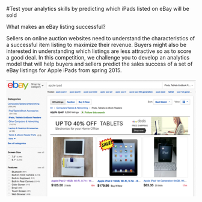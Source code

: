 #Test your analytics skills by predicting which iPads listed on eBay will be sold

What makes an eBay listing successful?

Sellers on online auction websites need to understand the characteristics of a successful item listing to maximize their revenue.  Buyers might also be interested in understanding which listings are less attractive so as to score a good deal.  In this competition, we challenge you to develop an analytics model that will help buyers and sellers predict the sales success of a set of eBay listings for Apple iPads from spring 2015.

![Alt text](https://github.com/PratikRJoshi/edX-Kaggle-Competition/blob/master/eBay.png "Kaggle eBay competition details")
